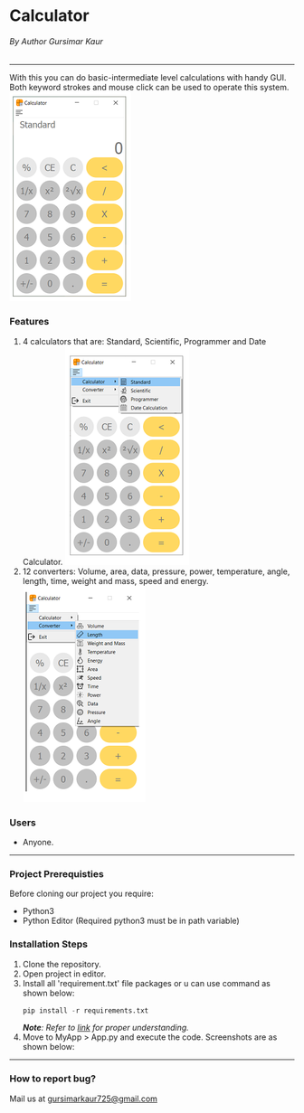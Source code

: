 <!-- Step-1 Identify the project -->

# Calculator
###### By Author Gursimar Kaur
---
<!-- Step-2 Evaluate the project -->
With this you can do basic-intermediate level calculations with handy GUI. Both keyword strokes and mouse click can be used to operate this system.
![image](OutputImages/mainstandard.PNG)


<!-- Now describe who can use the project -->
### Features
1. 4 calculators that are: Standard, Scientific, Programmer and Date Calculator.
![image](OutputImages/calculatoroption.png)
2. 12 converters: Volume, area, data, pressure, power, temperature, angle, length, time, weight and mass, speed and energy. 
![image](OutputImages/converteroption.png)
### Users
* Anyone.
---
<!-- Step-3 Help reader to use the project -->

### Project Prerequisties
Before cloning our project you require:
* Python3
* Python Editor (Required python3 must be in path 
variable)

### Installation Steps
1. Clone the repository.
2. Open project in editor.
3. Install all 'requirement.txt' file packages or u can use command as shown below:
    ```python
    pip install -r requirements.txt
    ```
    _**Note**: Refer to [link](https://github.com/sameersharma1999/Billing-Project) for proper understanding._
4. Move to MyApp > App.py and execute the code. Screenshots are as shown below:
---
<!-- Step-4 Engage -->
<!-- How to report a Bug -->
### How to report bug?
Mail us at gursimarkaur725@gmail.com
